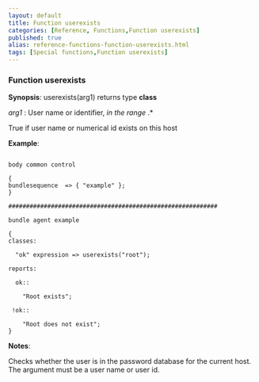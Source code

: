 ```yaml
---
layout: default
title: Function userexists
categories: [Reference, Functions,Function userexists]
published: true
alias: reference-functions-function-userexists.html
tags: [Special functions,Function userexists]
---
```


### Function userexists

**Synopsis**: userexists(arg1) returns type **class**

  
 *arg1* : User name or identifier, *in the range* .\*   

True if user name or numerical id exists on this host

**Example**:  
   

```cf3

body common control

{
bundlesequence  => { "example" };
}

###########################################################

bundle agent example

{     
classes:

  "ok" expression => userexists("root");

reports:

  ok::

    "Root exists";

 !ok::

    "Root does not exist";
}

```

**Notes**:  
   

Checks whether the user is in the password database for the current
host. The argument must be a user name or user id.
